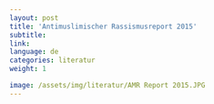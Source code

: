 ```yaml
---
layout: post
title: 'Antimuslimischer Rassismusreport 2015'
subtitle:
link:
language: de
categories: literatur
weight: 1

image: /assets/img/literatur/AMR Report 2015.JPG
---
```

